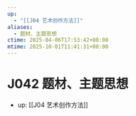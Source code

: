 ```yaml
---
up:
  - "[[J04 艺术创作方法]]"
aliases:
  - 题材、主题思想
ctime: 2025-04-06T17:53:42+08:00
mtime: 2025-10-01T11:41:31+08:00
---
```


# J042 题材、主题思想

- up: [[J04 艺术创作方法]]
